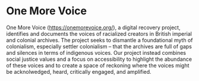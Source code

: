 # One More Voice
One More Voice (https://onemorevoice.org/), a digital recovery project, identifies and documents the voices of racialized creators in British imperial and colonial archives. The project seeks to dismantle a foundational myth of colonialism, especially settler colonialism – that the archives are full of gaps and silences in terms of indigenous voices. Our project instead combines social justice values and a focus on accessibility to highlight the abundance of these voices and to create a space of reckoning where the voices might be acknolwedged, heard, critically engaged, and amplified.
